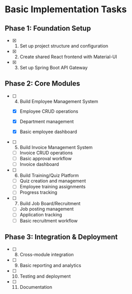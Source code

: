 # Basic Implementation Tasks

## Phase 1: Foundation Setup
- [x] 1. Set up project structure and configuration
- [x] 2. Create shared React frontend with Material-UI
- [x] 3. Set up Spring Boot API Gateway

## Phase 2: Core Modules
- [ ] 4. Build Employee Management System






  - [x] Employee CRUD operations

  - [x] Department management

  - [x] Basic employee dashboard


- [ ] 5. Build Invoice Management System
  - [ ] Invoice CRUD operations
  - [ ] Basic approval workflow
  - [ ] Invoice dashboard

- [ ] 6. Build Training/Quiz Platform
  - [ ] Quiz creation and management
  - [ ] Employee training assignments
  - [ ] Progress tracking

- [ ] 7. Build Job Board/Recruitment
  - [ ] Job posting management
  - [ ] Application tracking
  - [ ] Basic recruitment workflow

## Phase 3: Integration & Deployment
- [ ] 8. Cross-module integration
- [ ] 9. Basic reporting and analytics
- [ ] 10. Testing and deployment
- [ ] 11. Documentation